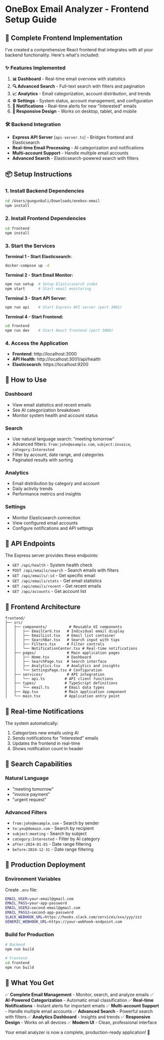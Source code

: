 # OneBox Email Analyzer - Frontend Setup Guide

## 🚀 Complete Frontend Implementation

I've created a comprehensive React frontend that integrates with all your backend functionality. Here's what's included:

### ✨ Features Implemented

1. **📊 Dashboard** - Real-time email overview with statistics
2. **🔍 Advanced Search** - Full-text search with filters and pagination
3. **📈 Analytics** - Email categorization, account distribution, and trends
4. **⚙️ Settings** - System status, account management, and configuration
5. **🔔 Notifications** - Real-time alerts for new "Interested" emails
6. **📱 Responsive Design** - Works on desktop, tablet, and mobile

### 🛠️ Backend Integration

- **Express API Server** (`api-server.ts`) - Bridges frontend and Elasticsearch
- **Real-time Email Processing** - AI categorization and notifications
- **Multi-account Support** - Handle multiple email accounts
- **Advanced Search** - Elasticsearch-powered search with filters

## 📦 Setup Instructions

### 1. Install Backend Dependencies

```bash
cd /Users/gungunbali/Downloads/onebox-email
npm install
```

### 2. Install Frontend Dependencies

```bash
cd frontend
npm install
```

### 3. Start the Services

**Terminal 1 - Start Elasticsearch:**
```bash
docker-compose up -d
```

**Terminal 2 - Start Email Monitor:**
```bash
npm run setup  # Setup Elasticsearch index
npm start      # Start email monitoring
```

**Terminal 3 - Start API Server:**
```bash
npm run api    # Start Express API server (port 3001)
```

**Terminal 4 - Start Frontend:**
```bash
cd frontend
npm run dev    # Start React frontend (port 3000)
```

### 4. Access the Application

- **Frontend**: http://localhost:3000
- **API Health**: http://localhost:3001/api/health
- **Elasticsearch**: https://localhost:9200

## 🎯 How to Use

### Dashboard
- View email statistics and recent emails
- See AI categorization breakdown
- Monitor system health and account status

### Search
- Use natural language search: "meeting tomorrow"
- Advanced filters: `from:john@example.com`, `subject:invoice`, `category:Interested`
- Filter by account, date range, and categories
- Paginated results with sorting

### Analytics
- Email distribution by category and account
- Daily activity trends
- Performance metrics and insights

### Settings
- Monitor Elasticsearch connection
- View configured email accounts
- Configure notifications and API settings

## 🔧 API Endpoints

The Express server provides these endpoints:

- `GET /api/health` - System health check
- `POST /api/emails/search` - Search emails with filters
- `GET /api/emails/:id` - Get specific email
- `GET /api/emails/stats` - Get email statistics
- `GET /api/emails/recent` - Get recent emails
- `GET /api/accounts` - Get account list

## 🎨 Frontend Architecture

```
frontend/
├── src/
│   ├── components/          # Reusable UI components
│   │   ├── EmailCard.tsx   # Individual email display
│   │   ├── EmailList.tsx   # Email list container
│   │   ├── SearchBar.tsx   # Search input with tips
│   │   ├── Filters.tsx     # Filter controls
│   │   └── NotificationCenter.tsx # Real-time notifications
│   ├── pages/              # Main application pages
│   │   ├── Home.tsx        # Dashboard
│   │   ├── SearchPage.tsx  # Search interface
│   │   ├── Analytics.tsx   # Analytics and insights
│   │   └── SettingsPage.tsx # Configuration
│   ├── services/           # API integration
│   │   └── api.ts         # API client functions
│   ├── types/             # TypeScript definitions
│   │   └── email.ts       # Email data types
│   ├── App.tsx            # Main application component
│   └── main.tsx           # Application entry point
```

## 🔔 Real-time Notifications

The system automatically:
1. Categorizes new emails using AI
2. Sends notifications for "Interested" emails
3. Updates the frontend in real-time
4. Shows notification count in header

## 🎯 Search Capabilities

### Natural Language
- "meeting tomorrow"
- "invoice payment"
- "urgent request"

### Advanced Filters
- `from:john@example.com` - Search by sender
- `to:you@domain.com` - Search by recipient
- `subject:meeting` - Search by subject
- `category:Interested` - Filter by AI category
- `after:2024-01-01` - Date range filtering
- `before:2024-12-31` - Date range filtering

## 🚀 Production Deployment

### Environment Variables
Create `.env` file:
```bash
EMAIL_USER=your-email@gmail.com
EMAIL_PASS=your-app-password
EMAIL_USER2=second-email@gmail.com
EMAIL_PASS2=second-app-password
SLACK_WEBHOOK_URL=https://hooks.slack.com/services/xxx/yyy/zzz
GENERIC_WEBHOOK_URL=https://your-webhook-endpoint.com
```

### Build for Production
```bash
# Backend
npm run build

# Frontend
cd frontend
npm run build
```

## 🎉 What You Get

✅ **Complete Email Management** - Monitor, search, and analyze emails
✅ **AI-Powered Categorization** - Automatic email classification
✅ **Real-time Notifications** - Instant alerts for important emails
✅ **Multi-account Support** - Handle multiple email accounts
✅ **Advanced Search** - Powerful search with filters
✅ **Analytics Dashboard** - Insights and trends
✅ **Responsive Design** - Works on all devices
✅ **Modern UI** - Clean, professional interface

Your email analyzer is now a complete, production-ready application! 🎊
